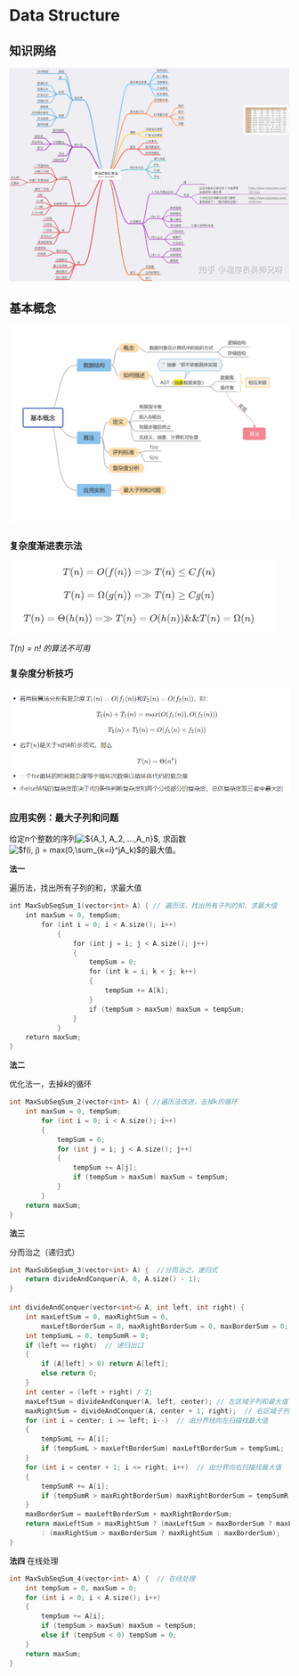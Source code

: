 # Data Structure


## 知识网络

<img src="Data%20Structure.assets/%E7%9F%A5%E8%AF%86%E7%BD%91%E7%BB%9C.jpg" style="zoom:80%;" />



## 基本概念

<img src="Data%20Structure.assets/%E5%9F%BA%E6%9C%AC%E6%A6%82%E5%BF%B5.jpg" style="zoom:80%;" />



### 复杂度渐进表示法

<img src="Data%20Structure.assets/image-20200114210100803.png" alt="image-20200114210100803" style="zoom:80%;" />

*T(n) = n! 的算法不可用*

### 复杂度分析技巧

<img src="Data%20Structure.assets/image-20200114210442483.png" alt="image-20200114210442483" style="zoom:80%;" />


### 应用实例：最大子列和问题

给定n个整数的序列<img src="https://latex.codecogs.com/gif.latex?${A_1,&space;A_2,&space;...,A_n}$" title="${A_1, A_2, ...,A_n}$" />, 求函数<img src="https://latex.codecogs.com/gif.latex?$f(i,&space;j)&space;=&space;max(0,\sum_{k=i}^jA_k)$" title="$f(i, j) = max(0,\sum_{k=i}^jA_k)$" />的最大值。

**法一**

遍历法，找出所有子列的和，求最大值

```c++
int MaxSubSeqSum_1(vector<int> A) { // 遍历法，找出所有子列的和，求最大值
	int maxSum = 0, tempSum;
		for (int i = 0; i < A.size(); i++)
            {
                for (int j = i; j < A.size(); j++)
                {
                    tempSum = 0;
                    for (int k = i; k < j; k++)
                    {
                        tempSum += A[k];
                    }
                    if (tempSum > maxSum) maxSum = tempSum;
                }
            }
	return maxSum;
}
```
**法二**

优化法一，去掉*k*的循环

```c++
int MaxSubSeqSum_2(vector<int> A) { //遍历法改进，去掉k的循环
	int maxSum = 0, tempSum;
		for (int i = 0; i < A.size(); i++)
		{
			tempSum = 0;
			for (int j = i; j < A.size(); j++)
			{
				tempSum += A[j];
				if (tempSum > maxSum) maxSum = tempSum;
			}
		}
	return maxSum;
}
```

**法三**

分而治之（递归式）

```c++
int MaxSubSeqSum_3(vector<int> A) {  //分而治之，递归式
	return divideAndConquer(A, 0, A.size() - 1);
}

int divideAndConquer(vector<int>& A, int left, int right) {
	int maxLeftSum = 0, maxRightSum = 0, 
		maxLeftBorderSum = 0, maxRightBorderSum = 0, maxBorderSum = 0;
	int tempSumL = 0, tempSumR = 0; 
	if (left == right)  // 递归出口
	{
		if (A[left] > 0) return A[left];
		else return 0;
	}
	int center = (left + right) / 2;
	maxLeftSum = divideAndConquer(A, left, center); // 左区域子列和最大值
	maxRightSum = divideAndConquer(A, center + 1, right);  // 右区域子列和最大值
	for (int i = center; i >= left; i--)  // 由分界线向左扫描找最大值
	{
		tempSumL += A[i];
		if (tempSumL > maxLeftBorderSum) maxLeftBorderSum = tempSumL;
	}
	for (int i = center + 1; i <= right; i++)  // 由分界向右扫描找最大值
	{
		tempSumR += A[i];
		if (tempSumR > maxRightBorderSum) maxRightBorderSum = tempSumR;
	}
	maxBorderSum = maxLeftBorderSum + maxRightBorderSum;
	return maxLeftSum > maxRightSum ? (maxLeftSum > maxBorderSum ? maxLeftSum : maxBorderSum) 
		: (maxRightSum > maxBorderSum ? maxRightSum : maxBorderSum);
}
```

**法四**
在线处理

```c++
int MaxSubSeqSum_4(vector<int> A) {  // 在线处理
	int tempSum = 0, maxSum = 0;
	for (int i = 0; i < A.size(); i++)
	{
		tempSum += A[i];
		if (tempSum > maxSum) maxSum = tempSum;
		else if (tempSum < 0) tempSum = 0;			
	}
	return maxSum;
}
```